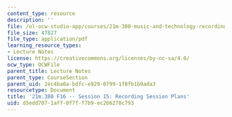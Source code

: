 ```yaml
---
content_type: resource
description: ''
file: /ol-ocw-studio-app/courses/21m-380-music-and-technology-recording-techniques-and-audio-production-fall-2016/d5edd7071aff0f7ff7b9ec266270c793_MIT21M_380F16_ses15_note.pdf
file_size: 47827
file_type: application/pdf
learning_resource_types:
- Lecture Notes
license: https://creativecommons.org/licenses/by-nc-sa/4.0/
ocw_type: OCWFile
parent_title: Lecture Notes
parent_type: CourseSection
parent_uid: 2ec4ba6a-bdfc-e929-0799-1f8fb1b9ada3
resourcetype: Document
title: '21m.380 F16 -- Session 15: Recording Session Plans'
uid: d5edd707-1aff-0f7f-f7b9-ec266270c793
---
```

